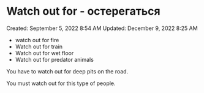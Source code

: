# Watch out for - остерегаться

Created: September 5, 2022 8:54 AM
Updated: December 9, 2022 8:25 AM

- watch out for fire
- Watch out for train
- Watch out for wet floor
- Watch out for predator animals

You have to watch out for deep pits on the road.

You must watch out for this type of people.